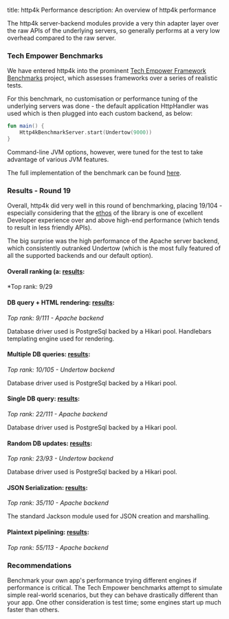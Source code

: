 title: http4k Performance
description: An overview of http4k performance

The http4k server-backend modules provide a very thin adapter layer over the raw APIs of the underlying servers, so 
generally performs at a very low overhead compared to the raw server.

### Tech Empower Benchmarks
We have entered http4k into the prominent [Tech Empower Framework Benchmarks](https://www.techempower.com/benchmarks/) 
project, which assesses frameworks over a series of realistic tests. 

For this benchmark, no customisation or performance tuning of the underlying servers was done - the default application 
HttpHandler was used which is then plugged into each custom backend, as below:

```kotlin
fun main() {
    Http4kBenchmarkServer.start(Undertow(9000))
}
```

Command-line JVM options, however, were tuned for the test to take advantage of various JVM features.

The full implementation of the benchmark can be found [here](https://github.com/TechEmpower/FrameworkBenchmarks/tree/master/frameworks/Kotlin/http4k).

### Results - Round 19
Overall, http4k did very well in this round of benchmarking, placing 19/104 - especially considering that the [ethos](/guide/concepts/rationale) of the library is one of excellent Developer experience over and above high-end performance (which tends to result in less friendly APIs).

The big surprise was the high performance of the Apache server backend, which consistently outranked Undertow (which is the most fully featured of all the supported backends and our default option). 

#### Overall ranking (a: [results](https://www.techempower.com/benchmarks/#section=data-r19&hw=ph&test=composite):
*Top rank: 9/29

#### DB query + HTML rendering: [results](https://www.techempower.com/benchmarks/#section=data-r19&hw=ph&test=fortune&l=fjd30b):
*Top rank: 9/111 - Apache backend*

Database driver used is PostgreSql backed by a Hikari pool.
Handlebars templating engine used for rendering.

#### Multiple DB queries: [results](https://www.techempower.com/benchmarks/#section=data-r19&hw=ph&test=query&l=fjd30b):
*Top rank: 10/105 - Undertow backend*

Database driver used is PostgreSql backed by a Hikari pool.

#### Single DB query: [results](https://www.techempower.com/benchmarks/#section=data-r19&hw=ph&test=db&l=fjd30b):
*Top rank: 22/111 - Apache backend*

Database driver used is PostgreSql backed by a Hikari pool.

#### Random DB updates: [results](https://www.techempower.com/benchmarks/#section=data-r19&hw=ph&test=update&l=fjd30b):
*Top rank: 23/93 - Undertow backend*

Database driver used is PostgreSql backed by a Hikari pool.

#### JSON Serialization: [results](https://www.techempower.com/benchmarks/#section=data-r19&hw=ph&test=json&l=fjd30b):
*Top rank: 35/110 - Apache backend*

The standard Jackson module used for JSON creation and marshalling.

#### Plaintext pipelining: [results](https://www.techempower.com/benchmarks/#section=data-r19&hw=ph&test=plaintext&l=fjd30b):
*Top rank: 55/113 - Apache backend*

### Recommendations
Benchmark your own app's performance trying different engines if performance is critical.  The Tech Empower benchmarks attempt to simulate simple real-world scenarios, but they can behave drastically different than your app.  One other consideration is test time; some engines start up much faster than others.

[http4k]: https://http4k.org
